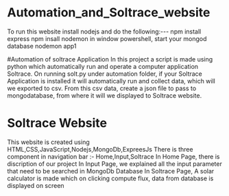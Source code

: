 # Automation_and_Soltrace_website
To run this website install nodejs and do the following:---
npm install express
npm insall nodemon
in window powershell, start your mongod database
nodemon app1

#Automation of soltrace Application
In this project a script is made using python which automatically run and operate a computer application Soltrace.
On running solt.py under automation folder, if your Soltrace Application is installed it will automatically run and collect data, which will we exported to csv.
From this csv data, create a json file to pass to mongodatabase, from where it will we displayed to Soltrace website.
# Soltrace Website
This website is created using HTML,CSS,JavaScript,Nodejs,MongoDb,ExpreesJs
There is three component in navigation bar :- Home,Input,Soltrace
In Home Page, there is discription of our project
In Input Page, we explained all the input parameter that need to be searched in MongoDb Database
In Soltrace Page, A solar calculator is made which on clicking compute flux, data from database is displayed on screen
